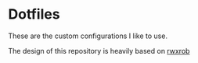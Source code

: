 # Dotfiles
These are the custom configurations I like to use.

The design of this repository is heavily based on [rwxrob](https://github.com/rwxrob/dot)
